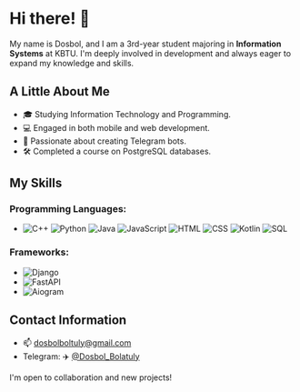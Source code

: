 # Hi there! 👋

My name is Dosbol, and I am a 3rd-year student majoring in **Information Systems** at KBTU. I'm deeply involved in development and always eager to expand my knowledge and skills.

## A Little About Me
- 🎓 Studying Information Technology and Programming.
- 💻 Engaged in both mobile and web development.
- 🤖 Passionate about creating Telegram bots.
- 🛠 Completed a course on PostgreSQL databases.

## My Skills
### Programming Languages:
- ![C++](https://img.shields.io/badge/C++-00599C?style=flat-square&logo=c%2B%2B&logoColor=white)  ![Python](https://img.shields.io/badge/Python-3776AB?style=flat-square&logo=python&logoColor=white) ![Java](https://img.shields.io/badge/Java-007396?style=flat-square&logo=java&logoColor=white)  ![JavaScript](https://img.shields.io/badge/JavaScript-F7DF1E?style=flat-square&logo=javascript&logoColor=black) 
 ![HTML](https://img.shields.io/badge/HTML5-E34F26?style=flat-square&logo=html5&logoColor=white) 
 ![CSS](https://img.shields.io/badge/CSS3-1572B6?style=flat-square&logo=css3&logoColor=white)
 ![Kotlin](https://img.shields.io/badge/Kotlin-0095D5?style=flat-square&logo=kotlin&logoColor=white)
 ![SQL](https://img.shields.io/badge/SQL-4479A1?style=flat-square&logo=postgresql&logoColor=white) 

### Frameworks:
- ![Django](https://img.shields.io/badge/Django-092E20?style=flat-square&logo=django&logoColor=white)
- ![FastAPI](https://img.shields.io/badge/FastAPI-009688?style=flat-square&logo=fastapi&logoColor=white)
- ![Aiogram](https://img.shields.io/badge/Aiogram-2C2D72?style=flat-square&logo=python&logoColor=white)

## Contact Information
- 📫 dosbolboltuly@gmail.com
- Telegram: ✈️ [@Dosbol_Bolatuly](https://t.me/Dosbol_Bolatuly)


I'm open to collaboration and new projects!

